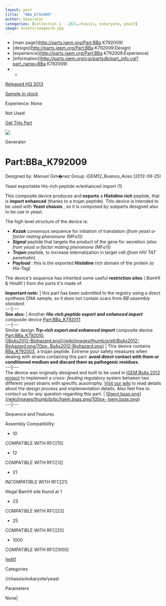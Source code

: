 ```yaml
---
layout: post
title:  "BBa_K792009"
author: Generator
categories: [collection 1 - 2021,chassis, eukaryote, yeast] 
image: assets/images/6.jpg
---
```



  * [main page](http://parts.igem.org/Part:BBa K792009)
  * [design](http://parts.igem.org/Part:BBa K792009:Design)
  * [experience](http://parts.igem.org/Part:BBa K792009:Experience)
  * [information](http://parts.igem.org/cgi/partsdb/part_info.cgi?part_name=BBa K792009)
  *   * 

[Released HQ 2013](http://parts.igem.org/Help:Part_Status_Box)

[Sample In stock](http://parts.igem.org/Help:Part_Status_Box)

Experience: None

Not Used

[ Get This Part](http://parts.igem.org/partsdb/get_part.cgi?part=BBa_K792009)

![](http://parts.igem.org/images/partbypart/icon_generator.png)

Generator

# Part:BBa_K792009

Designed by: Manuel Gim�nez   Group: iGEM12_Buenos_Aires   (2012-09-25)

Yeast exportable His-rich peptide w/enhanced import (1)

This composite device produces and **exports** a **Histidine rich** peptide,
that is **import enhanced** (thanks to a trojan peptide). This device is
intended to be used with **Yeast chassis** , so it is composed by subparts
designed also to be use in yeast.

  
The high level structure of the device is:

  * _**Kozak**_ consensus sequence for initiation of translation _(from yeast α-factor mating pheromone (MFα1))_
  * _**Signal**_ peptide that targets the product of the gene for secretion _(also from yeast α-factor mating pheromone (MFα1))_
  * _**Trojan**_ peptide, to increase internalization in target cell _(from HIV TAT penetratin)_
  * _**Payload**_ : this is the exported **Histidine** rich domain of the protein _(a His-Tag)_

  
The device's sequence has inherited some useful **restriction sites** (
_BamHI_ & _HindIII_ ) from the parts it's made of.

  

**Important note:** |  this part has been submitted to the registry using a
direct synthesis DNA sample, so it does not contain scars from _BB assembly
standard_.  
---|---  
**See also:** |  Another _**His-rich peptide export and enhanced import**_
composite device [Part:BBa_K792011](/Part:BBa_K792011 "Part:BBa K792011").  
---|---  
Similar design _**Trp-rich export and enhanced import**_ composite device
[Part:BBa_K792010](/Part:BBa_K792010 "Part:BBa K792010").  
[![BsAs2012-Biohazard.png](/wiki/images/thumb/e/e6/BsAs2012-Biohazard.png/70px-
BsAs2012-Biohazard.png)](/File:BsAs2012-Biohazard.png) |  This device contains
[BBa_K792003](http://parts.igem.org/wiki/index.php/Part:BBa_K792003), a trojan
peptide. Extreme your safety measures when dealing with strains containing
this part: **avoid direct contact with them or conditioned medium and discard
them as pathogenic residues.**  
---|---  
The device was originally designed and built to be used in [iGEM BsAs 2012
project](http://2012.igem.org/Team:Buenos_Aires) to implement a _cross-
feeding_ regulatory system between two different yeast strains with specific
auxotrophy. [Visit our wiki](http://2012.igem.org/Team:Buenos_Aires) to read
details about the design process and implementation details. Also feel free to
contact us for any question regarding this part.  |
[![Igem.bsas.png](/wiki/images/thumb/b/bc/Igem.bsas.png/100px-
Igem.bsas.png)](/File:Igem.bsas.png)  
---|---  
  
  
Sequence and Features

  

Assembly Compatibility:

  * 10

COMPATIBLE WITH RFC[10]

  * 12

COMPATIBLE WITH RFC[12]

  * 21

INCOMPATIBLE WITH RFC[21]

Illegal BamHI site found at 1  

  * 23

COMPATIBLE WITH RFC[23]

  * 25

COMPATIBLE WITH RFC[25]

  * 1000

COMPATIBLE WITH RFC[1000]

  

[[edit](http://parts.igem.org/partsdb/part_info.cgi?part_name=BBa_K792009)]

Categories

//chassis/eukaryote/yeast

Parameters

None|

